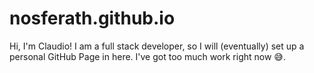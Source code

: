 # nosferath.github.io
Hi, I'm Claudio! I am a full stack developer, so I will (eventually) set up a personal GitHub Page in here. I've got too much work right now 😅.
